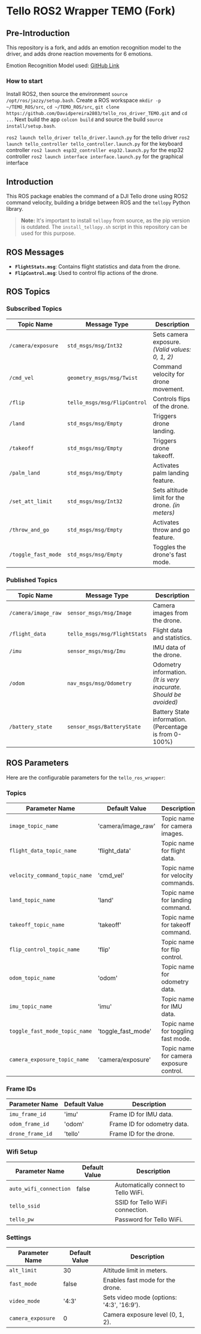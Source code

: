 # Tello ROS2 Wrapper TEMO (Fork)

## Pre-Introduction

This repository is a fork, and adds an emotion recognition model to the driver, and adds drone reaction movements for 6 emotions.

Emotion Recognition Model used: [GitHub Link](https://github.com/SHAIK-AFSANA/facialemotionrecognizerinrealtime)

### How to start

Install ROS2, then source the environment `source /opt/ros/jazzy/setup.bash`.
Create a ROS workspace `mkdir -p ~/TEMO_ROS/src`, `cd ~/TEMO_ROS/src`, `git clone https://github.com/Davidpereira2803/tello_ros_driver_TEMO.git` and `cd ..`.
Next build the app `colcon build` and source the build `source install/setup.bash`.

`ros2 launch tello_driver tello_driver.launch.py` for the tello driver
`ros2 launch tello_controller tello_controller.launch.py` for the keyboard controller
`ros2 launch esp32_controller esp32.launch.py` for the esp32 controller
`ros2 launch interface interface.launch.py` for the graphical interface


## Introduction

This ROS package enables the command of a DJI Tello drone using ROS2 command
velocity, building a bridge between ROS and the `tellopy` Python library.

> **Note:** It's important to install `tellopy` from source,
> as the pip version is outdated. The `install_tellopy.sh` script in this
> repository can be used for this purpose.

## ROS Messages

- **`FlightStats.msg`**: Contains flight statistics and data from the drone.
- **`FlipControl.msg`**: Used to control flip actions of the drone.

## ROS Topics

### Subscribed Topics

| Topic Name          | Message Type                 | Description                                      |
| ------------------- | ---------------------------- | ------------------------------------------------ |
| `/camera/exposure`  | `std_msgs/msg/Int32`         | Sets camera exposure. _(Valid values: 0, 1, 2)_  |
| `/cmd_vel`          | `geometry_msgs/msg/Twist`    | Command velocity for drone movement.             |
| `/flip`             | `tello_msgs/msg/FlipControl` | Controls flips of the drone.                     |
| `/land`             | `std_msgs/msg/Empty`         | Triggers drone landing.                          |
| `/takeoff`          | `std_msgs/msg/Empty`         | Triggers drone takeoff.                          |
| `/palm_land`        | `std_msgs/msg/Empty`         | Activates palm landing feature.                  |
| `/set_att_limit`    | `std_msgs/msg/Int32`         | Sets altitude limit for the drone. _(in meters)_ |
| `/throw_and_go`     | `std_msgs/msg/Empty`         | Activates throw and go feature.                  |
| `/toggle_fast_mode` | `std_msgs/msg/Empty`         | Toggles the drone's fast mode.                   |

### Published Topics

| Topic Name          | Message Type                 | Description                                                            |
| ------------------- | ---------------------------- | ---------------------------------------------------------------------- |
| `/camera/image_raw` | `sensor_msgs/msg/Image`      | Camera images from the drone.                                          |
| `/flight_data`      | `tello_msgs/msg/FlightStats` | Flight data and statistics.                                            |
| `/imu`              | `sensor_msgs/msg/Imu`        | IMU data of the drone.                                                 |
| `/odom`             | `nav_msgs/msg/Odometry`      | Odometry information. _(It is very inacurate. Should be avoided)_ |
| `/battery_state` | `sensor_msgs/BatteryState` | Battery State information. (Percentage is from 0-100%)

## ROS Parameters

Here are the configurable parameters for the `tello_ros_wrapper`:

### Topics

| Parameter Name                | Default Value      | Description                             |
| ----------------------------- | ------------------ | --------------------------------------- |
| `image_topic_name`            | 'camera/image_raw' | Topic name for camera images.           |
| `flight_data_topic_name`      | 'flight_data'      | Topic name for flight data.             |
| `velocity_command_topic_name` | 'cmd_vel'          | Topic name for velocity commands.       |
| `land_topic_name`             | 'land'             | Topic name for landing command.         |
| `takeoff_topic_name`          | 'takeoff'          | Topic name for takeoff command.         |
| `flip_control_topic_name`     | 'flip'             | Topic name for flip control.            |
| `odom_topic_name`             | 'odom'             | Topic name for odometry data.           |
| `imu_topic_name`              | 'imu'              | Topic name for IMU data.                |
| `toggle_fast_mode_topic_name` | 'toggle_fast_mode' | Topic name for toggling fast mode.      |
| `camera_exposure_topic_name`  | 'camera/exposure'  | Topic name for camera exposure control. |

### Frame IDs

| Parameter Name   | Default Value | Description                 |
| ---------------- | ------------- | --------------------------- |
| `imu_frame_id`   | 'imu'         | Frame ID for IMU data.      |
| `odom_frame_id`  | 'odom'        | Frame ID for odometry data. |
| `drone_frame_id` | 'tello'       | Frame ID for the drone.     |

### Wifi Setup

| Parameter Name         | Default Value | Description                          |
| ---------------------- | ------------- | ------------------------------------ |
| `auto_wifi_connection` | false         | Automatically connect to Tello WiFi. |
| `tello_ssid`           |               | SSID for Tello WiFi connection.      |
| `tello_pw`             |               | Password for Tello WiFi.             |

### Settings

| Parameter Name    | Default Value | Description                               |
| ----------------- | ------------- | ----------------------------------------- |
| `alt_limit`       | 30            | Altitude limit in meters.                 |
| `fast_mode`       | false         | Enables fast mode for the drone.          |
| `video_mode`      | '4:3'         | Sets video mode (options: '4:3', '16:9'). |
| `camera_exposure` | 0             | Camera exposure level (0, 1, 2).          |
